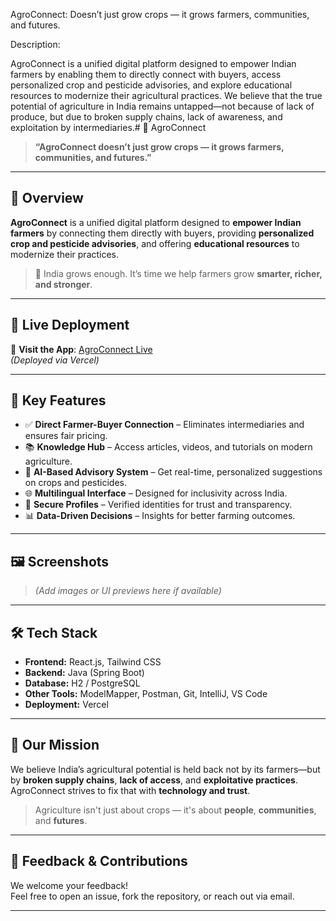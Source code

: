 AgroConnect: Doesn’t just grow crops — it grows farmers, communities, and futures.

Description:

AgroConnect is a unified digital platform designed to empower Indian farmers by enabling them to directly connect with buyers, access personalized crop and pesticide advisories, and explore educational resources to modernize their agricultural practices. We believe that the true potential of agriculture in India remains untapped—not because of lack of produce, but due to broken supply chains, lack of awareness, and exploitation by intermediaries.# 🌾 AgroConnect

> **“AgroConnect doesn’t just grow crops — it grows farmers, communities, and futures.”**

---

## 📌 Overview

**AgroConnect** is a unified digital platform designed to **empower Indian farmers** by connecting them directly with buyers, providing **personalized crop and pesticide advisories**, and offering **educational resources** to modernize their practices.

> 🚜 India grows enough. It’s time we help farmers grow **smarter, richer, and stronger**.

---

## 🚀 Live Deployment

🔗 **Visit the App**: [AgroConnect Live](https://agro-connect-y6nl-upayanchatterjee7-gmailcoms-projects.vercel.app/)  
_(Deployed via Vercel)_

---

## 🌟 Key Features

- ✅ **Direct Farmer-Buyer Connection** – Eliminates intermediaries and ensures fair pricing.
- 📚 **Knowledge Hub** – Access articles, videos, and tutorials on modern agriculture.
- 🧠 **AI-Based Advisory System** – Get real-time, personalized suggestions on crops and pesticides.
- 🌐 **Multilingual Interface** – Designed for inclusivity across India.
- 🔐 **Secure Profiles** – Verified identities for trust and transparency.
- 📊 **Data-Driven Decisions** – Insights for better farming outcomes.

---

## 🖼️ Screenshots

> *(Add images or UI previews here if available)*

---

## 🛠️ Tech Stack

- **Frontend:** React.js, Tailwind CSS  
- **Backend:** Java (Spring Boot)  
- **Database:** H2 / PostgreSQL  
- **Other Tools:** ModelMapper, Postman, Git, IntelliJ, VS Code  
- **Deployment:** Vercel  

---

## 🌱 Our Mission

We believe India’s agricultural potential is held back not by its farmers—but by **broken supply chains**, **lack of access**, and **exploitative practices**. AgroConnect strives to fix that with **technology and trust**.

> Agriculture isn't just about crops — it's about **people**, **communities**, and **futures**.

---

## 💬 Feedback & Contributions

We welcome your feedback!  
Feel free to open an issue, fork the repository, or reach out via email.

---
